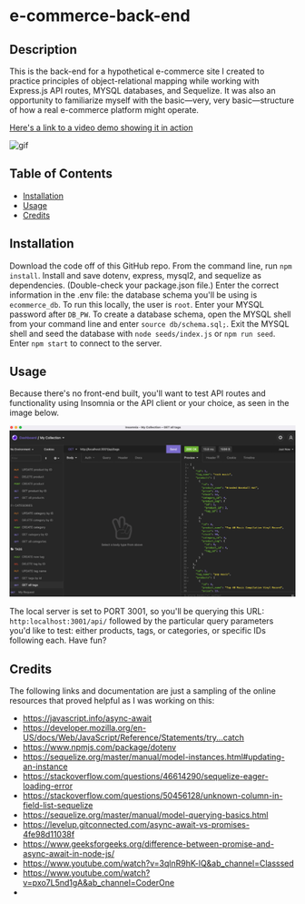 # e-commerce-back-end

## Description
This is the back-end for a hypothetical e-commerce site I created to practice principles of object-relational mapping while working with Express.js API routes, MYSQL databases, and Sequelize. It was also an opportunity to familiarize myself with the basic—very, very basic—structure of how a real e-commerce platform might operate.

[Here's a link to a video demo showing it in action](https://drive.google.com/file/d/1W-B1UOb4iF-UaeItA2nuSJv-DQpth1KF/view)

![gif](/Develop/images/demo.gif)

## Table of Contents

- [Installation](#installation)
- [Usage](#usage)
- [Credits](#credits)

## Installation

Download the code off of this GitHub repo. From the command line, run `npm install`. Install and save dotenv, express, mysql2, and sequelize as dependencies. (Double-check your package.json file.) Enter the correct information in the .env file: the database schema you'll be using is `ecommerce_db`. To run this locally, the user is `root`. Enter your MYSQL password after `DB_PW`. To create a database schema, open the MYSQL shell from your command line and enter `source db/schema.sql;`. Exit the MYSQL shell and seed the database with `node seeds/index.js` or `npm run seed`. Enter `npm start` to connect to the server.

## Usage

Because there's no front-end built, you'll want to test API routes and functionality using Insomnia or the API client or your choice, as seen in the image below.

![Testing API routes on Insomnia](Develop/images/insomnia.png)

The local server is set to PORT 3001, so you'll be querying this URL: `http:localhost:3001/api/` followed by the particular query parameters you'd like to test: either products, tags, or categories, or specific IDs following each. Have fun?

## Credits

The following links and documentation are just a sampling of the online resources that proved helpful as I was working on this: 

- https://javascript.info/async-await
- https://developer.mozilla.org/en-US/docs/Web/JavaScript/Reference/Statements/try...catch
- https://www.npmjs.com/package/dotenv
- https://sequelize.org/master/manual/model-instances.html#updating-an-instance
- https://stackoverflow.com/questions/46614290/sequelize-eager-loading-error
- https://stackoverflow.com/questions/50456128/unknown-column-in-field-list-sequelize
- https://sequelize.org/master/manual/model-querying-basics.html
- https://levelup.gitconnected.com/async-await-vs-promises-4fe98d11038f
- https://www.geeksforgeeks.org/difference-between-promise-and-async-await-in-node-js/
- https://www.youtube.com/watch?v=3qlnR9hK-lQ&ab_channel=Classsed
- https://www.youtube.com/watch?v=pxo7L5nd1gA&ab_channel=CoderOne
- 
